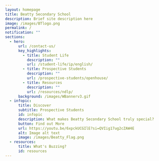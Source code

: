 ```yaml
---
layout: homepage
title: Beatty Secondary School
description: Brief site description here
image: /images/BTlogo.png
permalink: /
notification: ""
sections:
  - hero:
      url: /contact-us/
      key_highlights:
        - title: Student Life
          description: ""
          url: /student-life/ip/english/
        - title: Prospective Students
          description: ""
          url: /prospective-students/openhouse/
        - title: Resources
          description: ""
          url: /resources/ndlp/
      background: /images/WBannerv3.gif
  - infopic:
      title: Discover
      subtitle: Prospective Students
      id: infopic
      description: What makes Beatty Secondary School truly special?
      button: Find out More
      url: https://youtu.be/6xpckUCGIlE?si=QVIig17ug2cZAW4E
      alt: Image alt text
      image: /images/Beatty_Flag.png
  - resources:
      title: What's Buzzing?
      id: resources
---
```

